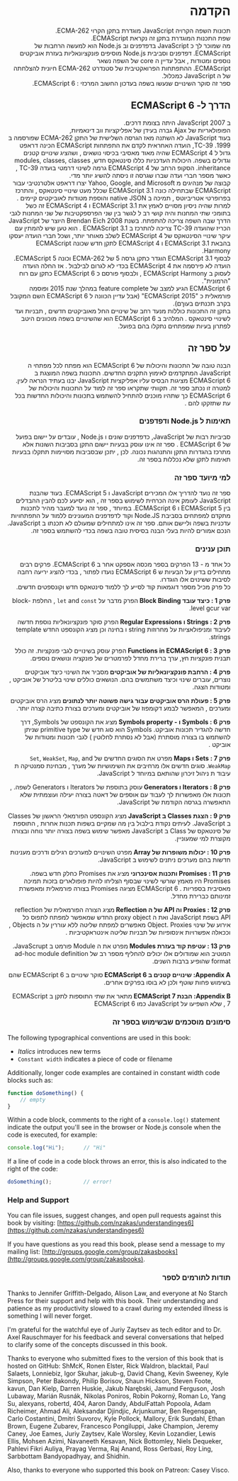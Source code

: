 <div dir="rtl">

# הקדמה

תכונות השפה הקרויה   JavaScript  מוגדרת בתקן הקרוי   ECMA-262.  
שפת התכנות המוגדרת בתקן זה נקראת  ECMAScript. <BR/>
מה שמוכר לך כ  JavaScript  בדפדפנים וב  Node.js הוא למעשה הרחבות  של   ECMAScript. 
דפדפנים וסביבית Node.js מוסיפים פונקציונאליות  בעזרת אוביקטים נוספים ומטודות , אבל עדיין  ה core של השפה נשאר  <BR/>
ECMAScript. 
ההתפתחות הפרואקטיבית של סטנדרט  ECMA-262  חיונית להצלחתה של ה    JavaScript  כמכלול. <BR/>
ספר זה סוקר השינויים שנעשו בשפה  בעדכון החשוב המרכזי  : ECMAScript 6. 


## הדרך ל-  ECMAScript 6

ב 2007  JavaScript  היתה בצומת דרכים.   
הפופולאריות של  Ajax גברה  בעידן של אפליקציות ווב דינאמיות,   
בעוד   JavaScript לא השתנה מאז הגרסה השלישית   של התקן  ECMA-262  שפורסמה ב  1999.
TC-39, הועדה האחראית לקדם את התפתחות      ECMAScript  הכינה דראפט  גדול ל      ECMAScript 4  שהיה מאוד מאסיבי בכיסוי נושאים , 
ושהציג שינויים קטנים וגדולים בשפה. 
היכולות העדכניות כללו  סינטאקס חדש,   modules, classes,  classes inheritance. 
הסקופ הרחב של    ECMAScript 4  גרמה לשינוי דרמטי בועדה   TC-39 ,  כאשר מספר חברי ועדה שברו  שגרסה זו ניסתה להשיג יותר מדי.  
קבוצה של מנהיגים  מ    Yahoo, Google, and Microsoft  יצרו  דראפט אלטרנטיבי  עבור    ECMAScript  שבתחילה כונה   ECMAScript 3.1 שכלל  מעט שינויי סינטאקס , והתרכז בפרופרטי אטריביוטס  , תמיכה ב    native JSON  והוספת מטודות לאוביקטים קיימים .
למרות שהיה ניסיון מסויים לאמץ  את   ECMAScript 3.1    ו   ECMAScript 4  זה כשל בתומכי שתי המחנות  והיה קושי רב ל לגשר בין  שני הפרספקטיבות של שני המחנות לגבי הדרך שבה השפה צריכה להתפתח. 
בשנת 2008   Brendan Eich  היוצר של JavaScript  הכריז  שהועדה   TC-39   צריכה להתרכז ב   ECMAScript 3.1 . 
הוא טען שיש להמתין עם עיקר שינויי הסינטאקס   של  ECMAScript 4  לשלב מאוחר יותר,   ושכל חברי הועדה יעסקו  בהבאת   ECMAScript 3.1  ו ECMAScript 4  לתקן חדש   שכונה ECMAScript Harmony.  
לבסוף  ECMAScript 3.1  הוגדר כתקן גרסה 5   של    ECMA-262  וכונה ECMAScript 5. הועדה  לא פירסמה את ECMAScript 4 בכדי לא לגרום לבילבול . 
אז החלה הועדה לעסוק   ב   ECMAScript Harmony , ולבסוף פורסם כ   ECMAScript 6  כתקן עם רוח  "הרמונית".  
ECMAScript 6  הגיע למצב של     feature complete  במהלך שנת 2015  ופוסמה פורמאלית כ   "ECMAScript 2015" (אבל עדיין הכוונה ל   ECMAScript 6 השם המקובל בקרב תכנתים בעוךם).  
בתקן זה התכונות  כוללות  מנעד רחב של שינויים  החל מאוביקטים חדשים   , תבניות  ועד לשינויי סינטאקס . 
המלהיב ב  ECMAScript 6   הוא שהשינויים  בשפה מוכוונים היטב  לפתרון בעיות שמפתחים נתקלו בהם בפועל.

 
## על ספר זה 
הבנה טובה  של התכונות והיכולות של   ECMAScript 6   הוא מפתח לכל מפתחי ה  JavaScript המתקדמים לאימוץ התקנים החדשים. 
התכונות בשפה המוצגת ב    ECMAScript 6  מציגות הבסיס  עליו אפליקציות   JavaScript   יבנו בעתיד הנראה לעין. 
 למטרה זו נכתב ספר זה.  תקוותי שתקראו ספר זה למוד על התכונות והיכולות  של  ECMAScript 6  כך שתהיו מוכנים  להתחיל להשתמש בתכונות והיכולות החדשות בכל עת שתזקקו להם . 

 
### תאימות ל  Node.js ודפדפנים 
סביביות רבות של   JavaScript,  כדפדפנים שונים  ו  Node.js , עובדים על יישום בפועל  של   ECMAScript 6 . 
ספר זה אינו עוסק בבעיות יישום התקן בסביבות השונות  אלא מתרכז בהגדרות התקן  והתנהגות נכונה. 
לכן , יתכן שבסביבות מסויימות תתקלו בבעיות תאימות לתקן שלא נכללות בספר זה. 
 
### למי מיועד ספר זה 

ספר זה נועד להדריך אלו המכירים  JavaScript  ו ECMAScript 5.  בעוד שהבנת JavaScript לעומק אינה הכרחית לשימוש בספר זה ,  הוא יסיעע לכם להבין ההבדלים בין   ECMAScript 5  ו ECMAScript 6. 
במיוחד , ספר זה נועד  למעבר  מהיר לתכנות מתקדם  למפתחים בסביבת   Node.JS וקוד לדפדפנים המעונינים ללמוד על התפתחויות  עדכניות  בשפה וליישם אותם. 
ספר זה אינו למתחילים שמעולם לא תכנתו ב  JavaScript. הנכם אמורים להיות בעלי הבנה בסיסית טובה  בשפה בכדי להשתמש  בספר זה. 
 
 
###  תוכן ענינים 

כל אחד מ - 13 הפרקים בספר מכסה  אספקט אחר  ב   ECMAScript 6.  פרקים רבים מתחילים בדיון על  הבעיות ש  ECMAScript 6 נועדו לפתור ,   בכדי להציג יריעה רחבה לסיבות  ששינוים אלו הוגדרו.   
כל פרק מכיל מספר דוגמאות קוד לסייע לך ללמוד סינטאקס חדש וקונספטים חדשים. 


<B>פרק  1 : כיצד עובד Block Binding </B>  הפרק מדבר על    `let` and `const` , החלפת block-level gcur  var. 

<B> פרק 2 : Strings ו Regular Expressions </B> הפרק סוקר פונקציונאליות נוספת חדשה לעיבוד ומניפולאציות על מחרוזות string ו בחינה  וכן מציג הקונספט החדש  template strings. 

 
<B> פרק 3 : Functions in ECMAScript 6 </B>  הפרק עוסק בשינויים לגבי פונקציות.   זה כולל  תבנית פונקציות חץ,  ערך ברירת מחדל לפרמטרים של פונקציה  ונושאים נוספים. 
  
<B>   פרק 4 :  הרחבת פונקציונאליות של אוביקטים   </B>  מסביר את השינוי כיצד אוביקטים נוצרים, עוברים שינוי וכיצד משתמשים בהם.  הנושאים כוללים שינוי בליטרל של אוביקט , ומטודות הצגה. 

<B>  פרק 5 : פעולת הרס אוביקטים  עבור גישה פשוטה יותר לנתונים </B>  מציג הרס אוביקטים ומערכים , המאפשר לבמע דקומפוז  של אוביקטים ומערכים בצורת כתיבה קצרה יותר. 

<B>  פרק 6 :  Symbols ו - Symbols property  </B>  מציג את הקונספט של Symbols, דרך חדשה להגדיר תכונות אוביקט. Symbols הוא סוג חדש של  primitive type שניתן להשתמש בו  בצורה מוסתרת (אבל לא נסתרת לחלוטין )  לגבי תכונות   ומטודות  של  אוביקט . 

<B>  פרק 7 : Sets ו Maps   </B>  מפרט את הסוגים החדשים  של   `Set`, `WeakSet`, `Map`, and `WeakMap`.  סוגים חדשים אלו מרחיבים את השימושיות של מערך  , מבחינת סמנטיקה ת עיבוד ת ניהול זיכרון שהותאם במיוחד ל  JavaScript. 
 
<B>  פרק 8 : Iterators ו Generators  </B>  עוסק בתוספת של   Iterators ו Generators  לשפה. , תכונות אלו מאפשרות לך לעבוד עם אוספים של דאטה  בצורה יעילה ועוצמתית  שלא התאפשרה בגרסה הקודמת של  JavaScript. 

<B> פרק 9 : הצגת   Classes ב JavaScript  </B>  מציג  הקונספט הפורמאלי הראשון  של  Classes ב JavaScript. לעיתים נקודת בילבול בין מה שמקיים בשפות  תכנות אחרות , התוספת של סינטאקס  של  Class ב JavaScript מאפשר שימוש בשפה בצורה יותר  נוחה ובצורה  מקוצרת  למי שמעוניין. 
 
<B> פרק 10 : יכולות משופרות של Array  </B>  מפרט השינויים  למערכים  רגילים ודרכים מענינות חדשות בהם מערכים  ניתנים לשימוש ב JavaScript.  

<B>  פרק 11 : Promises ותכנות אסינכרוני </B>  מציג את Promises כחלק חדש בשפה.   Promises היו מאמץ שורשי  לשינוי שבסוף הצליחו להיות פופולארים בזכות תמיכה מאסיבית בספריות .    ECMAScript 6  מציגה Promises בצורה פורמאלית ומאפשרת זמינותם כברירת מחדל. 

<B>  פרק 12 :  Proxies וה  API  של ה Reflection </B>  מציג הצורה הפורמאלית של  reflection API בשפת JavaScript ואת ה proxy object החדש שמאפשר למפתח  לתפוס כל אירוע  של שינוי Object. Proxies מאפשרים למפתח שליטה ללא עוררין על  ה Objects , וככאלה אפשרויות אינסופיות של תבניות שליטה אינטראקטיביות . 

<B>  פרק 13 : עטיפת קוד בעזרת Modules </B> מפרט את ה Module פורמט  ב JavaScrupt.  המוטיב הוא שמודולים אלו יכולים להחליף מספר רב של ad-hoc module definition format שהופיע ברבות השנים. 
 
<B> Appendix A:  שינויים קטנים ב  ECMAScript 6 </B>  סוקר שינויים ב  ECMAScript 6   שהם בשימוש פחות שוטף ולכן לא בוסו בפרקים אחרים. 

<B> Appendix B:  הבנת  ECMAScript 7  </B>  מתאר את שתי התוספות לתקן ב  ECMAScript 7 , שלא השפיעו על JavaScript כמו ECMAScript 6  




</div>



<div dir="rtl">

### סימונים מוסכמים שבשימוש בספר זה 

</div>



The following typographical conventions are used in this book:

* *Italics* introduces new terms
* `Constant width` indicates a piece of code or filename

Additionally, longer code examples are contained in constant width code blocks such as:

```js
function doSomething() {
    // empty
}
```

Within a code block, comments to the right of a `console.log()` statement indicate the output you'll see in the browser or Node.js console when the code is executed, for example:

```js
console.log("Hi");      // "Hi"
```

If a line of code in a code block throws an error, this is also indicated to the right of the code:

```js
doSomething();          // error!
```

### Help and Support

You can file issues, suggest changes, and open pull requests against this book by visiting: [https://github.com/nzakas/understandinges6](https://github.com/nzakas/understandinges6)

<!-- I would suggest leaving the note above out of the print version, since readers
won't be able to file issues on it. /JG -->

If you have questions as you read this book, please send a message to my mailing list: [http://groups.google.com/group/zakasbooks](http://groups.google.com/group/zakasbooks).



<div dir="rtl">

###  תודות לתורמים לספר 

</div>



Thanks to Jennifer Griffith-Delgado, Alison Law, and everyone at No Starch Press for their support and help with this book. Their understanding and patience as my productivity slowed to a crawl during my extended illness is something I will never forget.

I'm grateful for the watchful eye of Juriy Zaytsev as tech editor and to Dr. Axel Rauschmayer for his feedback and several conversations that helped to clarify some of the concepts discussed in this book.

Thanks to everyone who submitted fixes to the version of this book that is hosted on GitHub: ShMcK, Ronen Elster, Rick Waldron, blacktail, Paul Salaets, Lonniebiz, Igor Skuhar, jakub-g, David Chang, Kevin Sweeney, Kyle Simpson, Peter Bakondy, Philip Borisov, Shaun Hickson, Steven Foote, kavun, Dan Kielp, Darren Huskie, Jakub Narębski, Jamund Ferguson, Josh Lubaway, Marián Rusnák, Nikolas Poniros, Robin Pokorný, Roman Lo, Yang Su, alexyans, robertd, 404, Aaron Dandy, AbdulFattah Popoola, Adam Richeimer, Ahmad Ali, Aleksandar Djindjic, Arjunkumar, Ben Regenspan, Carlo Costantini, Dmitri Suvorov, Kyle Pollock, Mallory, Erik Sundahl, Ethan Brown, Eugene Zubarev, Francesco Pongiluppi, Jake Champion, Jeremy Caney, Joe Eames, Juriy Zaytsev, Kale Worsley, Kevin Lozandier, Lewis Ellis, Mohsen Azimi, Navaneeth Kesavan, Nick Bottomley, Niels Dequeker, Pahlevi Fikri Auliya, Prayag Verma, Raj Anand, Ross Gerbasi, Roy Ling, Sarbbottam Bandyopadhyay, and Shidhin.

Also, thanks to everyone who supported this book on Patreon: Casey Visco.



